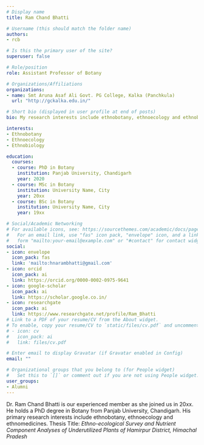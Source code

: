 ```yaml
---
# Display name
title: Ram Chand Bhatti

# Username (this should match the folder name)
authors:
- rcb

# Is this the primary user of the site?
superuser: false

# Role/position
role: Assistant Professor of Botany

# Organizations/Affiliations
organizations:
- name: Smt Aruna Asaf Ali Govt. PG College, Kalka (Panchkula) 
  url: "http://gckalka.edu.in/"

# Short bio (displayed in user profile at end of posts)
bio: My research interests include ethnobotany, ethnoecology and ethnobiology.

interests:
- Ethnobotany
- Ethnoecology
- Ethnobiology

education:
  courses:
  - course: PhD in Botany
    institution: Panjab University, Chandigarh
    year: 2020
  - course: MSc in Botany
    institution: University Name, City
    year: 20xx
  - course: BSc in Botany
    institution: University Name, City
    year: 19xx

# Social/Academic Networking
# For available icons, see: https://sourcethemes.com/academic/docs/page-builder/#icons
#   For an email link, use "fas" icon pack, "envelope" icon, and a link in the
#   form "mailto:your-email@example.com" or "#contact" for contact widget.
social:
- icon: envelope
  icon_pack: fas
  link: 'mailto:hnarambhatti@gmail.com'
- icon: orcid
  icon_pack: ai
  link: https://orcid.org/0000-0002-0975-9641
- icon: google-scholar
  icon_pack: ai
  link: https://scholar.google.co.in/
- icon: researchgate
  icon_pack: ai
  link: https://www.researchgate.net/profile/Ram_Bhatti
# Link to a PDF of your resume/CV from the About widget.
# To enable, copy your resume/CV to `static/files/cv.pdf` and uncomment the lines below.
# - icon: cv
#   icon_pack: ai
#   link: files/cv.pdf

# Enter email to display Gravatar (if Gravatar enabled in Config)
email: ""

# Organizational groups that you belong to (for People widget)
#   Set this to `[]` or comment out if you are not using People widget.
user_groups:
- Alumni
---
```


Dr. Ram Chand Bhatti is our experienced member as she joined us in 20xx. He holds a PhD degree in Botany from Panjab University, Chandigarh. His primary research interests include ethnobotany, ethnoecology and ethnomedicines.
Thesis Title: *Ethno-ecological Survey and Nutrient Component Analyses of Underutilized Plants of Hamirpur District, Himachal Pradesh*
